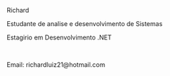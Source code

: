 <p>Richard <p>
<p>Estudante de analise e desenvolvimento de Sistemas <p>
<p>Estagirio em Desenvolvimento .NET<p>
  <br>

<p>Email: richardluiz21@hotmail.com<p>
<!---
richardvips/richardvips is a ✨ special ✨ repository because its `README.md` (this file) appears on your GitHub profile.
You can click the Preview link to take a look at your changes.
--->
